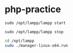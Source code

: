 # php-practice

`sudo /opt/lampp/lampp start`

`sudo /opt/lampp/lampp stop`

```bash
cd /opt/lampp
sudo ./manager-linux-x64.run
```